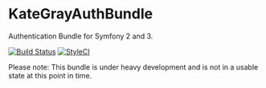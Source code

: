# KateGrayAuthBundle
Authentication Bundle for Symfony 2 and 3.

[![Build Status](https://travis-ci.com/kategray/KateGrayAuthBundle.svg?token=7XshJxkVSqUAJu3syrLq&branch=master)](https://travis-ci.com/kategray/KateGrayAuthBundle)
[![StyleCI](https://styleci.io/repos/60929506/shield)](https://styleci.io/repos/60929506)

Please note: This bundle is under heavy development and is not in a usable
state at this point in time.
